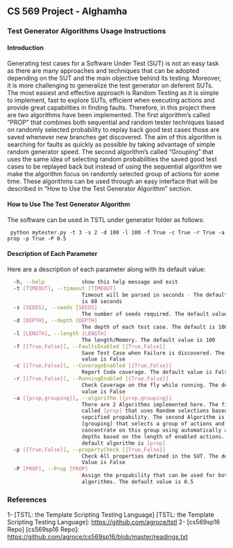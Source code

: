 

## CS 569 Project - Alghamha ##
### Test Generator Algorithms Usage Instructions ###


#### Introduction ####

Generating test cases for a Software Under Test (SUT) is not an easy task as there are many approaches and techniques that can be adopted depending on the SUT and the main objective behind its testing. Moreover, it is more challenging to generalize the test generator on deferent SUTs. The most easiest and effective approach is Random Testing as it is simple to implement, fast to explore SUTs, efficient when executing  actions and provide great capabilities in finding faults. Therefore, in this project there are two algorithms have been implemented. The first algorithm’s called “PROP” that combines both sequential and random tester techniques based on randomly selected probability to replay back good test cases those are saved whenever new branches get discovered. The aim of this algorithm is searching for faults as quickly as possible by taking advantage of simple random generator speed. The second algorithm’s called “Grouping” that uses the same idea of selecting random probabilities the saved good test cases to be replayed back but instead of using the sequential algorithm we make the algorithm focus on randomly selected group of actions for some time. These algorithms can be used through an easy interface that will be described in “How to Use the Test Generator Algorithm” section.

#### How to Use The Test Generator Algorithm ####

The software can be used in TSTL under generator folder as follows:

` python mytester.py -t 3 -s 2 -d 100 -l 100 -f True -c True -r True -a prop -p True -P 0.5`

#### Description of Each Parameter ####

Here are a description of each parameter along with its default value:

```bash
  -h, --help            show this help message and exit
  -t [TIMEOUT], --timeout [TIMEOUT]
                        Timeout will be parsed in seconds - The default value
                        is 60 seconds
  -s [SEEDS], --seeds [SEEDS]
                        The number of seeds required. The default value is 0
  -d [DEPTH], --depth [DEPTH]
                        The depth of each test case. The default is 100
  -l [LENGTH], --length [LENGTH]
                        The length/Memory. The default value is 100
  -f [{True,False}], --FaultsEnabled [{True,False}]
                        Save Test Case when Failure is discovered. The default
                        value is False
  -c [{True,False}], --CoverageEnabled [{True,False}]
                        Report Code coverage. The default value is False
  -r [{True,False}], --RunningEnabled [{True,False}]
                        Check Coverage on the fly while running. The default
                        value is False
  -a [{prop,grouping}], --algorithm [{prop,grouping}]
                        There are 2 Algorithms implemented here. The first is
                        called [prop] that uses Random selections based on
                        sepcified propability. The second Algorithm is called
                        [grouping] that selects a group of actions and
                        concentrate on this group using automatically assigned
                        depths based on the length of enabled actions. The
                        default algorithm is [prop]
  -p [{True,False}], --propertyCheck [{True,False}]
                        Check All properties defined in the SUT. The default
                        Value is False
  -P [PROP], --Prop [PROP]
                        Assign the propability that can be used for both
                        algorithms. The default value is 0.5

```


### References ###
 

1- [TSTL: the Template Scripting Testing Language]
[TSTL: the Template Scripting Testing Language]: https://github.com/agroce/tstl
2- [cs569sp16 Repo]
[cs569sp16 Repo]: https://github.com/agroce/cs569sp16/blob/master/readings.txt
